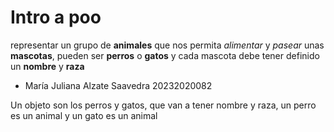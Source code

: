 # Intro a poo


representar un grupo de __animales__ que nos permita _alimentar_ y _pasear_ unas __mascotas__, pueden ser __perros__ o __gatos__ y cada mascota debe tener definido un __nombre__ y __raza__

- María Juliana Alzate Saavedra 20232020082

Un objeto son los perros y gatos, que van a tener nombre y raza, un perro es un animal y un gato es un animal